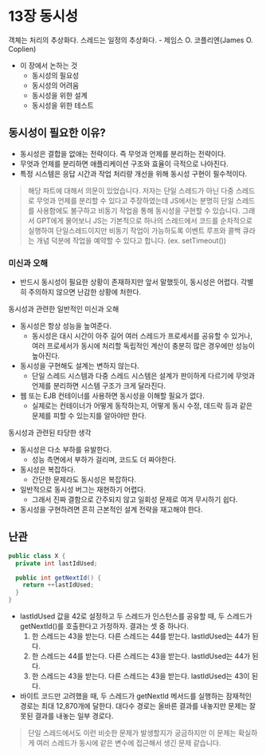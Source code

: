 # 13장 동시성

객체는 처리의 추상화다. 스레드는 일정의 추상화다. - 제임스 O. 코플리엔(James O. Coplien)

- 이 장에서 논하는 것
  - 동시성의 필요성
  - 동시성의 어려움
  - 동시성을 위한 설계
  - 동시성을 위한 테스트

## 동시성이 필요한 이유?

- 동시성은 결합을 없애는 전략이다. 즉 무엇과 언제를 분리하는 전략이다.
- 무엇과 언제를 분리하면 애플리케이션 구조와 효율이 극적으로 나아진다.
- 특정 시스템은 응답 시간과 작업 처리량 개선을 위해 동시성 구현이 필수적이다.

> 해당 파트에 대해서 의문이 있었습니다. 저자는 단일 스레드가 아닌 다중 스레드로 무엇과 언제를 분리할 수 있다고 주장하였는데 JS에서는 분명히 단일 스레드를 사용함에도 불구하고 비동기 작업을 통해 동시성을 구현할 수 있습니다. 그래서 GPT에게 물어보니 JS는 기본적으로 하나의 스레드에서 코드를 순차적으로 실행하여 단일스레드이지만 비동기 작업이 가능하도록 이벤트 루프와 콜백 큐라는 개념 덕분에 작업을 예약할 수 있다고 합니다. (ex. setTimeout())

### 미신과 오해

- 반드시 동시성이 필요한 상황이 존재하지만 앞서 말했듯이, 동시성은 어렵다. 각별히 주의하지 않으면 난감한 상황에 처한다.

동시성과 관련한 일반적인 미신과 오해

- 동시성은 항상 성능을 높여준다.
  - 동시성은 대시 시간이 아주 길어 여러 스레드가 프로세서를 공유할 수 있거나, 여러 프로세서가 동시에 처리할 독립적인 계산이 충분히 많은 경우에만 성능이 높아진다.
- 동시성을 구현해도 설계는 변하지 않는다.
  - 단일 스레드 시스템과 다중 스레드 시스템은 설계가 판이하게 다르기에 무엇과 언제를 분리하면 시스템 구조가 크게 달라진다.
- 웹 또는 EJB 컨테이너를 사용하면 동시성을 이해할 필요가 없다.
  - 실제로는 컨테이너가 어떻게 동작하는지, 어떻게 동시 수정, 데드락 등과 같은 문제를 피할 수 있는지를 알아야만 한다.

동시성과 관련된 타당한 생각

- 동시성은 다소 부하를 유발한다.
  - 성능 측면에서 부하가 걸리며, 코드도 더 짜야한다.
- 동시성은 복잡하다.
  - 간단한 문제라도 동시성은 복잡하다.
- 일반적으로 동시성 버그는 재현하기 어렵다.
  - 그래서 진짜 결함으로 간주되지 않고 일회성 문제로 여겨 무시하기 쉽다.
- 동시성을 구현하려면 흔히 근본적인 설계 전략을 재고해야 한다.

## 난관

```java
public class X {
  private int lastIdUsed;

  public int getNextId() {
    return ++lastIdUsed;
  }
}
```

- lastIdUsed 값을 42로 설정하고 두 스레드가 인스턴스를 공유할 때, 두 스레드가 getNextId()를 호출한다고 가정하자. 결과는 셋 중 하나다.
  1. 한 스레드는 43을 받는다. 다른 스레드는 44를 받는다. lastIdUsed는 44가 된다.
  2. 한 스레드는 44를 받는다. 다른 스레드는 43을 받는다. lastIdUsed는 44가 된다.
  3. 한 스레드는 43을 받는다. 다른 스레드는 43을 받는다. lastIdUsed는 43이 된다.
- 바이트 코드만 고려했을 때, 두 스레드가 getNextId 메서드를 실행하는 잠재적인 경로는 최대 12,870개에 달한다. 대다수 경로는 올바른 결과를 내놓지만 문제는 잘못된 결과를 내놓는 일부 경로다.

> 단일 스레드에서도 이런 비슷한 문제가 발생할지가 궁금하지만 이 문제는 확실하게 여러 스레드가 동시에 같은 변수에 접근해서 생긴 문제 같습니다.
